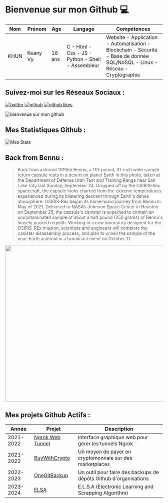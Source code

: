 # Bienvenue sur mon Github 💻
| Nom | Prénom | Age | Langage | Compétences |
|---  |---     |---  |---      |---
| KHUN | Keany Vy | 18 ans | C - Html - Css - JS - Python - Shell - Assembleur | Website - Application - Automatisation - Blockchain - Sécurité - Base de donnée SQL/NoSQL - Linux - Réseau - Cryptographie |

## Suivez-moi sur les Réseaux Sociaux :
[![twitter](https://img.shields.io/twitter/follow/thisiskeanyvy?style=social)](https://twitter.com/thisiskeanyvy)
[![github](https://img.shields.io/github/followers/thisiskeanyvy?style=social)](https://github.com/thisiskeanyvy?tab=followers)
[![github likes](https://img.shields.io/github/stars/thisiskeanyvy?style=social)](https://github.com/thisiskeanyvy)

![bienvenue sur mon github](https://thisiskeanyvy-hosting.pages.dev/banner.gif)

## Mes Statistiques Github :
![Mes Stats](https://github-readme-stats.vercel.app/api?username=thisiskeanyvy&show_icons=true&theme=radical)

## Back from Bennu :

> Back from asteroid 101955 Bennu, a 110-pound, 31-inch wide sample return capsule rests in a desert on planet Earth in this photo, taken at the Department of Defense Utah Test and Training Range near Salt Lake City last Sunday, September 24. Dropped off by the OSIRIS-Rex spacecraft, the capsule looks charred from the extreme temperatures experienced during its blistering descent through Earth's dense atmosphere. OSIRIS-Rex began its home-ward journey from Bennu in May of 2021. Delivered to NASA’s Johnson Space Center in Houston on September 25, the capsule's canister is expected to contain an uncontaminated sample of about a half pound (250 grams) of Bennu's loosely packed regolith. Working in a new laboratory designed for the OSIRIS-REx mission, scientists and engineers will complete the canister disassembly process, and plan to unveil the sample of the near-Earth asteroid in a broadcast event on October 11.

<img src='https://apod.nasa.gov/apod/image/2309/BackFromBennu_1024.jpg' width="800" height="500"/>

## Mes projets Github Actifs :
| Année | Projet | Description |
|---   |---     |---          |
| 2021-2022 | [Ngrok Web Tunnel](https://github.com/thisiskeanyvy/ngrok-web-manager) | Interface graphique web pour gérer les tunnels Ngrok |
| 2021-2022 | [BuyWithCrypto](https://github.com/BuyWithCrypto) | Un moyen de payer en cryptomonnaie sur des marketplaces |
| 2022-2023 | [OneGitBackup](https://github.com/BuyWithCrypto/OneGitBackup) | Un outil pour faire des backups de dépôts Github d'organisations |
| 2023-2024 | [ELSA](https://github.com/thisiskeanyvy/ELSA) | E.L.S.A (Electronic Learning and Scrapping Algorithm) |